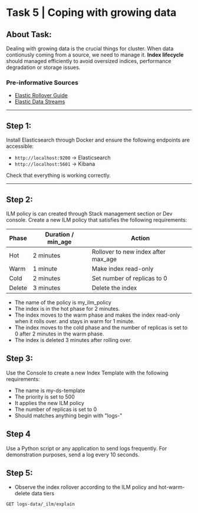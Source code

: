 # Task 5 | Coping with growing data

## About Task:
Dealing with growing data is the crucial things for cluster. When data contionusly coming from a source, we need to manage it. **Index lifecycle** should managed efficiently to avoid oversized indices, performance degradation or storage issues.

### Pre-informative Sources
- [Elastic Rollover Guide](https://www.elastic.co/guide/en/elasticsearch/reference/current/indices-rollover-index.html)  
- [Elastic Data Streams](https://www.elastic.co/guide/en/elasticsearch/reference/current/data-streams.html)

---

## Step 1:
Install Elasticsearch through Docker and ensure the following endpoints are accessible:

- `http://localhost:9200` → Elasticsearch
- `http://localhost:5601` → Kibana

Check that everything is working correctly.

---
## Step 2:
ILM policy is can created through Stack management section or Dev console.
Create a new ILM policy that satisfies the following requirements:

| Phase  | Duration / min_age | Action |
|--------|-----------------|--------|
| Hot    | 2 minutes       | Rollover to new index after max_age |
| Warm   | 1 minute        | Make index read-only |
| Cold   | 2 minutes        | Set number of replicas to 0 |
| Delete | 3 minutes        | Delete the index |

* The name of the policy is my_ilm_policy
* The index is in the hot phase for 2 minutes.
* The index moves to the warm phase and makes the index read-only when it rolls over. and stays in warm for 1 minute.
* The index moves to the cold phase and the number of replicas is set to 0 after 2 minutes in the warm phase.
* The index is deleted 3 minutes after rolling over.
## Step 3:
Use the Console to create a new Index Template with the following requirements:
* The name is my-ds-template
* The priority is set to 500
* It applies the new ILM policy
* The number of replicas is set to 0
* Should matches anything begin with "logs-"
## Step 4
Use a Python script or any application to send logs frequently. For demonstration purposes, send a log every 10 seconds.

## Step 5:
* Observe the index rollover according to the ILM policy and hot-warm-delete data tiers


`GET logs-data/_ilm/explain `






